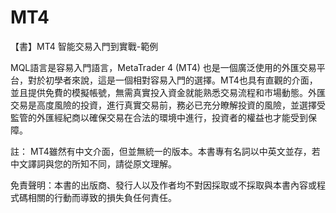 # MT4
【書】MT4 智能交易入門到實戰-範例

MQL語言是容易入門語言，MetaTrader 4 (MT4) 也是一個廣泛使用的外匯交易平台，對於初學者來說，這是一個相對容易入門的選擇。MT4也具有直觀的介面，並且提供免費的模擬帳號，無需真實投入資金就能熟悉交易流程和市場動態。外匯交易是高度風險的投資，進行真實交易前，務必已充分瞭解投資的風險，並選擇受監管的外匯經紀商以確保交易在合法的環境中進行，投資者的權益也才能受到保障。

註： MT4雖然有中文介面，但並無統一的版本。本書專有名詞以中英文並存，若中文譯詞與您的所知不同，請從原文理解。

免責聲明：本書的出版商、發行人以及作者均不對因採取或不採取與本書內容或程式碼相關的行動而導致的損失負任何責任。
